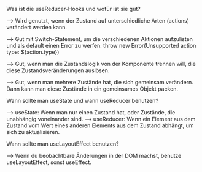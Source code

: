 Was ist die useReducer-Hooks und wofür ist sie gut?

--> Wird genutzt, wenn der Zustand auf unterschiedliche Arten (actions) verändert werden kann.

--> Gut mit Switch-Statement, um die verschiedenen Aktionen aufzulisten und als default einen Error zu werfen: throw new Error(Unsupported action type: ${action.type})

--> Gut, wenn man die Zustandslogik von der Komponente trennen will, die diese Zustandsveränderungen auslösen.

--> Gut, wenn man mehrere Zustände hat, die sich gemeinsam verändern. Dann kann man diese Zustände in ein gemeinsames Objekt packen.


Wann sollte man useState und wann useReducer benutzen?

--> useState: Wenn man nur einen Zustand hat, oder Zustände, die unabhängig voneinander sind.
--> useReducer: Wenn ein Element aus dem Zustand vom Wert eines anderen Elements aus dem Zustand abhängt, um sich zu aktualisieren.


Wann sollte man useLayoutEffect benutzen?

--> Wenn du beobachtbare Änderungen in der DOM machst, benutze useLayoutEffect, sonst useEffect.